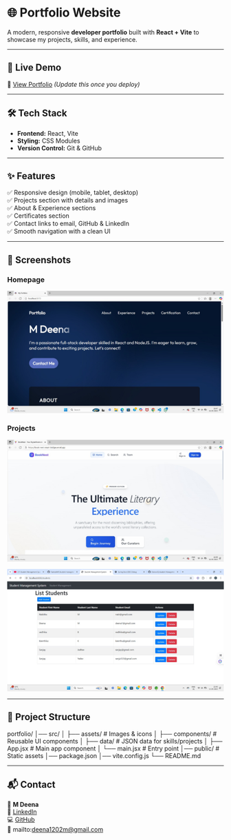 # 🌐 Portfolio Website

A modern, responsive **developer portfolio** built with **React + Vite** to showcase my projects, skills, and experience.

---

## 🚀 Live Demo
🔗 [View Portfolio](#) *(Update this once you deploy)*

---

## 🛠️ Tech Stack
- **Frontend:** React, Vite  
- **Styling:** CSS Modules  
- **Version Control:** Git & GitHub  

---

## ✨ Features
✅ Responsive design (mobile, tablet, desktop)  
✅ Projects section with details and images  
✅ About & Experience sections  
✅ Certificates section  
✅ Contact links to email, GitHub & LinkedIn  
✅ Smooth navigation with a clean UI  

---

## 📸 Screenshots
### Homepage  
![alt text](<WhatsApp Image 2025-09-16 at 21.47.55_c22b2263.jpg>)  

### Projects  
![alt text](<WhatsApp Image 2025-09-16 at 21.48.41_cfd9a881.jpg>)

![alt text](<WhatsApp Image 2025-09-15 at 23.43.38_27b437a3.jpg>)

---

## 📂 Project Structure
portfolio/
│── src/
│ ├── assets/ # Images & icons
│ ├── components/ # Reusable UI components
│ ├── data/ # JSON data for skills/projects
│ ├── App.jsx # Main app component
│ └── main.jsx # Entry point
│── public/ # Static assets
│── package.json
│── vite.config.js
└── README.md

---

## 📬 Contact
👤 **M Deena**  
🔗 [LinkedIn](https://www.linkedin.com/in/m-deena-1048032b6)  
💻 [GitHub](https://github.com/Deena-02)  
📧 mailto:deena1202m@gmail.com
